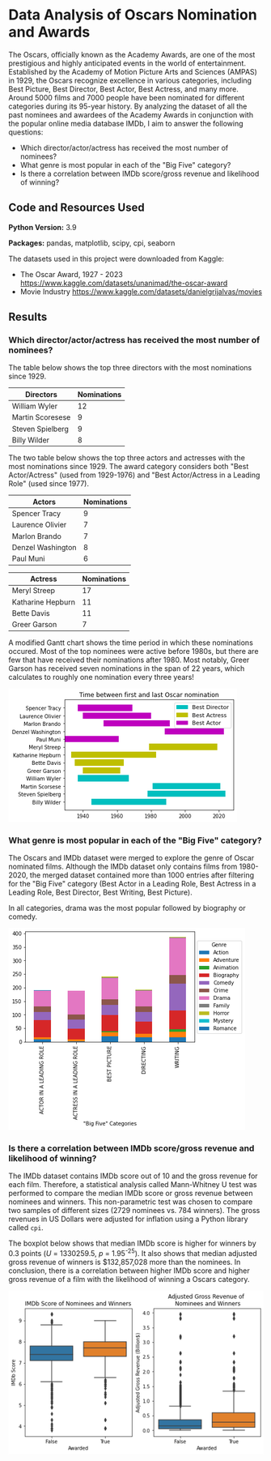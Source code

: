 # Data Analysis of Oscars Nomination and Awards

The Oscars, officially known as the Academy Awards, are one of the most prestigious and highly anticipated events in the world of entertainment. Established by the Academy of Motion Picture Arts and Sciences (AMPAS) in 1929, the Oscars recognize excellence in various categories, including Best Picture, Best Director, Best Actor, Best Actress, and many more. Around 5000 films and 7000 people have been nominated for different categories during its 95-year history. By analyzing the dataset of all the past nominees and awardees of the Academy Awards in conjunction with the popular online media database IMDb, I aim to answer the following questions:

*   Which director/actor/actress has received the most number of nominees?
*   What genre is most popular in each of the "Big Five" category?
*   Is there a correlation between IMDb score/gross revenue and likelihood of winning?

## Code and Resources Used
**Python Version:** 3.9

**Packages:** pandas, matplotlib, scipy, cpi, seaborn

The datasets used in this project were downloaded from Kaggle:
*   The Oscar Award, 1927 - 2023 https://www.kaggle.com/datasets/unanimad/the-oscar-award
*   Movie Industry https://www.kaggle.com/datasets/danielgrijalvas/movies


## Results

### Which director/actor/actress has received the most number of nominees?

The table below shows the top three directors with the most nominations since 1929.

| Directors        | Nominations |
|------------------|-------------|
| William Wyler    | 12          |
| Martin Scoresese | 9           |
| Steven Spielberg | 9           |
| Billy Wilder     | 8           |

The two table below shows the top three actors and actresses with the most nominations since 1929. The award category considers both "Best Actor/Actress" (used from 1929-1976) and "Best Actor/Actress in a Leading Role" (used since 1977).

| Actors            | Nominations |
|-------------------|-------------|
| Spencer Tracy     | 9           |
| Laurence Olivier  | 7           |
| Marlon Brando     | 7           |
| Denzel Washington | 8           |
| Paul Muni         | 6           |

| Actress           | Nominations |
|-------------------|-------------|
| Meryl Streep      | 17          |
| Katharine Hepburn | 11          |
| Bette Davis       | 11          |
| Greer Garson      | 7           |

A modified Gantt chart shows the time period in which these nominations occured. Most of the top nominees were active before 1980s, but there are few that have received their nominations after 1980. Most notably, Greer Garson has received seven nominations in the span of 22 years, which calculates to roughly one nomination every three years!

![alt text](https://github.com/misaki-inoue/oscars/blob/main/timeline.png "Gantt chart of the time between first and last Oscar nomination of the top three directors/actors/actresses")

###  What genre is most popular in each of the "Big Five" category?

The Oscars and IMDb dataset were merged to explore the genre of Oscar nominated films. Although the IMDb dataset only contains films from 1980-2020, the merged dataset contained more than 1000 entries after filtering for the "Big Five" category (Best Actor in a Leading Role, Best Actress in a Leading Role, Best Director, Best Writing, Best Picture).

In all categories, drama was the most popular followed by biography or comedy.

![alt text](https://github.com/misaki-inoue/oscars/blob/main/genre.png "Stacked bar plot of different film genres nominated for the Big Five categories")

###  Is there a correlation between IMDb score/gross revenue and likelihood of winning?

The IMDb dataset contains IMDb score out of 10 and the gross revenue for each film. Therefore, a statistical analysis called Mann-Whitney U test was performed to compare the median IMDb score or gross revenue between nominees and winners. This non-parametric test was chosen to compare two samples of different sizes (2729 nominees vs. 784 winners). The gross revenues in US Dollars were adjusted for inflation using a Python library called `cpi`.

The boxplot below shows that median IMDb score is higher for winners by 0.3 points (_U_ = 1330259.5, _p_ =  1.95<sup>-25</sup>). It also shows that median adjusted gross revenue of winners is $132,857,028 more than the nominees. In conclusion, there is a correlation between higher IMDb score and higher gross revenue of a film with the likelihood of winning a Oscars category.

![alt text](https://github.com/misaki-inoue/oscars/blob/main/score_revenue.png "Box plot on right shows IMDb score nominees and winners. Box plot on left shows adjusted gross revenue of nominees and winners.")
